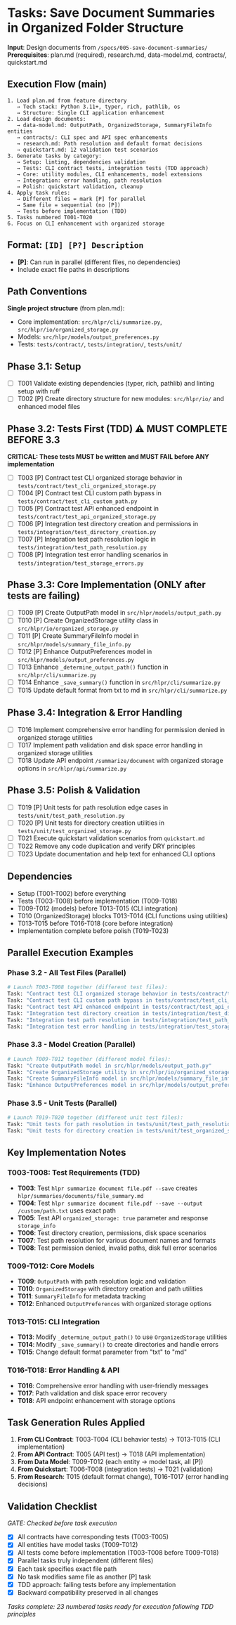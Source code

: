 # Tasks: Save Document Summaries in Organized Folder Structure

**Input**: Design documents from `/specs/005-save-document-summaries/`
**Prerequisites**: plan.md (required), research.md, data-model.md, contracts/, quickstart.md

## Execution Flow (main)
```
1. Load plan.md from feature directory
   → Tech stack: Python 3.11+, typer, rich, pathlib, os
   → Structure: Single CLI application enhancement
2. Load design documents:
   → data-model.md: OutputPath, OrganizedStorage, SummaryFileInfo entities
   → contracts/: CLI spec and API spec enhancements
   → research.md: Path resolution and default format decisions
   → quickstart.md: 12 validation test scenarios
3. Generate tasks by category:
   → Setup: linting, dependencies validation
   → Tests: CLI contract tests, integration tests (TDD approach)
   → Core: utility modules, CLI enhancements, model extensions
   → Integration: error handling, path resolution
   → Polish: quickstart validation, cleanup
4. Apply task rules:
   → Different files = mark [P] for parallel
   → Same file = sequential (no [P])
   → Tests before implementation (TDD)
5. Tasks numbered T001-T020
6. Focus on CLI enhancement with organized storage
```

## Format: `[ID] [P?] Description`
- **[P]**: Can run in parallel (different files, no dependencies)
- Include exact file paths in descriptions

## Path Conventions
**Single project structure** (from plan.md):
- Core implementation: `src/hlpr/cli/summarize.py`, `src/hlpr/io/organized_storage.py`
- Models: `src/hlpr/models/output_preferences.py`
- Tests: `tests/contract/`, `tests/integration/`, `tests/unit/`

## Phase 3.1: Setup
- [ ] T001 Validate existing dependencies (typer, rich, pathlib) and linting setup with ruff
- [ ] T002 [P] Create directory structure for new modules: `src/hlpr/io/` and enhanced model files

## Phase 3.2: Tests First (TDD) ⚠️ MUST COMPLETE BEFORE 3.3
**CRITICAL: These tests MUST be written and MUST FAIL before ANY implementation**
- [ ] T003 [P] Contract test CLI organized storage behavior in `tests/contract/test_cli_organized_storage.py`
- [ ] T004 [P] Contract test CLI custom path bypass in `tests/contract/test_cli_custom_path.py`
- [ ] T005 [P] Contract test API enhanced endpoint in `tests/contract/test_api_organized_storage.py`
- [ ] T006 [P] Integration test directory creation and permissions in `tests/integration/test_directory_creation.py`
- [ ] T007 [P] Integration test path resolution logic in `tests/integration/test_path_resolution.py`
- [ ] T008 [P] Integration test error handling scenarios in `tests/integration/test_storage_errors.py`

## Phase 3.3: Core Implementation (ONLY after tests are failing)
- [ ] T009 [P] Create OutputPath model in `src/hlpr/models/output_path.py`
- [ ] T010 [P] Create OrganizedStorage utility class in `src/hlpr/io/organized_storage.py`
- [ ] T011 [P] Create SummaryFileInfo model in `src/hlpr/models/summary_file_info.py`
- [ ] T012 [P] Enhance OutputPreferences model in `src/hlpr/models/output_preferences.py`
- [ ] T013 Enhance `_determine_output_path()` function in `src/hlpr/cli/summarize.py`
- [ ] T014 Enhance `_save_summary()` function in `src/hlpr/cli/summarize.py`
- [ ] T015 Update default format from txt to md in `src/hlpr/cli/summarize.py`

## Phase 3.4: Integration & Error Handling
- [ ] T016 Implement comprehensive error handling for permission denied in organized storage utilities
- [ ] T017 Implement path validation and disk space error handling in organized storage utilities
- [ ] T018 Update API endpoint `/summarize/document` with organized storage options in `src/hlpr/api/summarize.py`

## Phase 3.5: Polish & Validation
- [ ] T019 [P] Unit tests for path resolution edge cases in `tests/unit/test_path_resolution.py`
- [ ] T020 [P] Unit tests for directory creation utilities in `tests/unit/test_organized_storage.py`
- [ ] T021 Execute quickstart validation scenarios from `quickstart.md`
- [ ] T022 Remove any code duplication and verify DRY principles
- [ ] T023 Update documentation and help text for enhanced CLI options

## Dependencies
- Setup (T001-T002) before everything
- Tests (T003-T008) before implementation (T009-T018)
- T009-T012 (models) before T013-T015 (CLI integration)
- T010 (OrganizedStorage) blocks T013-T014 (CLI functions using utilities)
- T013-T015 before T016-T018 (core before integration)
- Implementation complete before polish (T019-T023)

## Parallel Execution Examples

### Phase 3.2 - All Test Files (Parallel)
```bash
# Launch T003-T008 together (different test files):
Task: "Contract test CLI organized storage behavior in tests/contract/test_cli_organized_storage.py"
Task: "Contract test CLI custom path bypass in tests/contract/test_cli_custom_path.py"  
Task: "Contract test API enhanced endpoint in tests/contract/test_api_organized_storage.py"
Task: "Integration test directory creation in tests/integration/test_directory_creation.py"
Task: "Integration test path resolution in tests/integration/test_path_resolution.py"
Task: "Integration test error handling in tests/integration/test_storage_errors.py"
```

### Phase 3.3 - Model Creation (Parallel)
```bash
# Launch T009-T012 together (different model files):
Task: "Create OutputPath model in src/hlpr/models/output_path.py"
Task: "Create OrganizedStorage utility in src/hlpr/io/organized_storage.py"
Task: "Create SummaryFileInfo model in src/hlpr/models/summary_file_info.py"
Task: "Enhance OutputPreferences model in src/hlpr/models/output_preferences.py"
```

### Phase 3.5 - Unit Tests (Parallel)
```bash
# Launch T019-T020 together (different unit test files):
Task: "Unit tests for path resolution in tests/unit/test_path_resolution.py" 
Task: "Unit tests for directory creation in tests/unit/test_organized_storage.py"
```

## Key Implementation Notes

### T003-T008: Test Requirements (TDD)
- **T003**: Test `hlpr summarize document file.pdf --save` creates `hlpr/summaries/documents/file_summary.md`
- **T004**: Test `hlpr summarize document file.pdf --save --output /custom/path.txt` uses exact path
- **T005**: Test API `organized_storage: true` parameter and response `storage_info`
- **T006**: Test directory creation, permissions, disk space scenarios
- **T007**: Test path resolution for various document names and formats
- **T008**: Test permission denied, invalid paths, disk full error scenarios

### T009-T012: Core Models
- **T009**: `OutputPath` with path resolution logic and validation
- **T010**: `OrganizedStorage` with directory creation and path utilities
- **T011**: `SummaryFileInfo` for metadata tracking
- **T012**: Enhanced `OutputPreferences` with organized storage options

### T013-T015: CLI Integration
- **T013**: Modify `_determine_output_path()` to use `OrganizedStorage` utilities
- **T014**: Modify `_save_summary()` to create directories and handle errors
- **T015**: Change default format parameter from "txt" to "md"

### T016-T018: Error Handling & API
- **T016**: Comprehensive error handling with user-friendly messages
- **T017**: Path validation and disk space error recovery
- **T018**: API endpoint enhancement with storage options

## Task Generation Rules Applied

1. **From CLI Contract**: T003-T004 (CLI behavior tests) → T013-T015 (CLI implementation)
2. **From API Contract**: T005 (API test) → T018 (API implementation)  
3. **From Data Model**: T009-T012 (each entity → model task, all [P])
4. **From Quickstart**: T006-T008 (integration tests) → T021 (validation)
5. **From Research**: T015 (default format change), T016-T017 (error handling decisions)

## Validation Checklist
*GATE: Checked before task execution*

- [x] All contracts have corresponding tests (T003-T005)
- [x] All entities have model tasks (T009-T012) 
- [x] All tests come before implementation (T003-T008 before T009-T018)
- [x] Parallel tasks truly independent (different files)
- [x] Each task specifies exact file path
- [x] No task modifies same file as another [P] task
- [x] TDD approach: failing tests before any implementation
- [x] Backward compatibility preserved in all changes

*Tasks complete: 23 numbered tasks ready for execution following TDD principles*